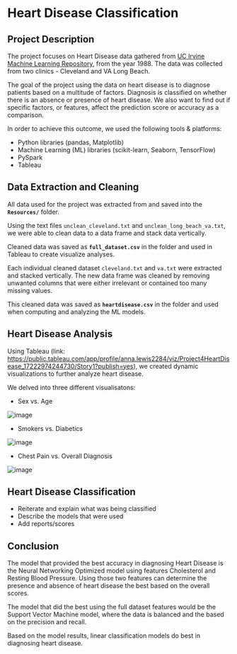 # Heart Disease Classification

## Project Description
The project focuses on Heart Disease data gathered from [UC Irvine Machine Learning Repository](https://archive.ics.uci.edu/dataset/45/heart+disease), from the year 1988. The data was collected from two clinics - Cleveland and VA Long Beach.

The goal of the project using the data on heart disease is to diagnose patients based on a multitude of factors. Diagnosis is classified on whether there is an absence or presence of heart disease. We also want to find out if specific factors, or features, affect the prediction score or accuracy as a comparison. 

In order to achieve this outcome, we used the following tools & platforms:
-	Python libraries (pandas, Matplotlib)
-	Machine Learning (ML) libraries (scikit-learn, Seaborn, TensorFlow)
-	PySpark
-	Tableau

## Data Extraction and Cleaning
All data used for the project was extracted from and saved into the **`Resources/`** folder. 

Using the text files `unclean_cleveland.txt` and `unclean_long_beach_va.txt`, we were able to clean data to a data frame and stack data vertically. 

Cleaned data was saved as **`full_dataset.csv`** in the folder and used in Tableau to create visualize analyses.  

Each individual cleaned dataset `cleveland.txt` and `va.txt` were extracted and stacked vertically. The new data frame was cleaned by removing unwanted columns that were either irrelevant or contained too many missing values. 

This cleaned data was saved as **`heartdisease.csv`** in the folder and used when computing and analyzing the ML models.

## Heart Disease Analysis
Using Tableau (link: https://public.tableau.com/app/profile/anna.lewis2284/viz/Project4HeartDisease_17222974244730/Story1?publish=yes), we created dynamic visualizations to further analyze heart disease.

We delved into three different visualisatons: 
- Sex vs. Age

  
![image](https://github.com/user-attachments/assets/e24a62fc-ee7d-4a67-878a-ba257802f5ec)

- Smokers vs. Diabetics

  
![image](https://github.com/user-attachments/assets/11acb635-5a2e-4c6d-b2c4-e419d9399736)

- Chest Pain vs. Overall Diagnosis

  
![image](https://github.com/user-attachments/assets/bec676a4-46f0-404e-8811-bd3ad77129b7)

## Heart Disease Classification 
- Reiterate and explain what was being classified
- Describe the models that were used
- Add reports/scores

## Conclusion
The model that provided the best accuracy in diagnosing Heart Disease is the Neural Networking Optimized model using features Cholesterol and Resting Blood Pressure. Using those two features can determine the presence and absence of heart disease the best based on the overall scores.

The model that did the best using the full dataset features would be the Support Vector Machine model, where the data is balanced and the based on the precision and recall. 

Based on the model results, linear classification models do best in diagnosing heart disease.

